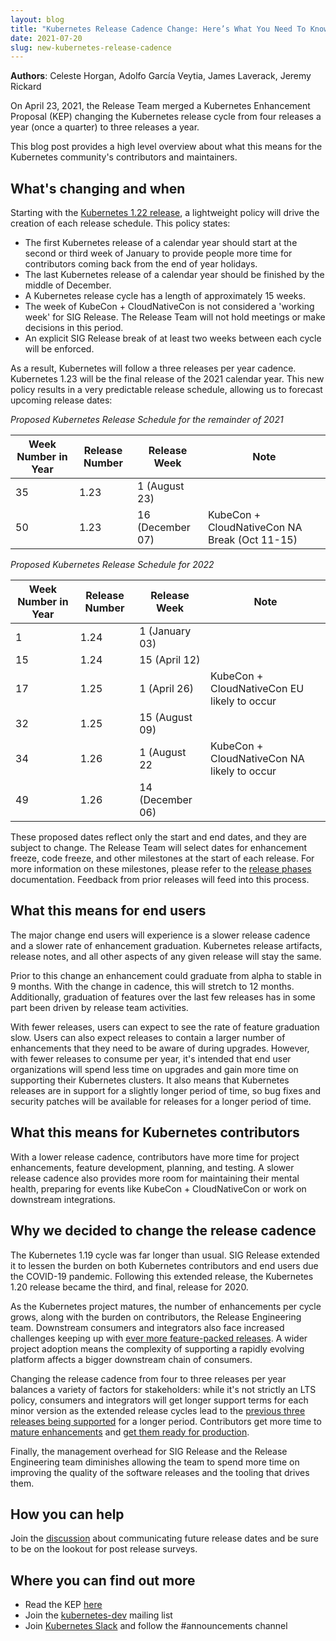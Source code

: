 ```yaml
---
layout: blog
title: "Kubernetes Release Cadence Change: Here’s What You Need To Know"
date: 2021-07-20
slug: new-kubernetes-release-cadence
---
```


**Authors**: Celeste Horgan, Adolfo García Veytia, James Laverack, Jeremy Rickard

On April 23, 2021, the Release Team merged a Kubernetes Enhancement Proposal (KEP) changing the Kubernetes release cycle from four releases a year (once a quarter) to three releases a year. 

This blog post provides a high level overview about what this means for the Kubernetes community's contributors and maintainers.

## What's changing and when

Starting with the [Kubernetes 1.22 release](https://github.com/kubernetes/sig-release/tree/master/releases/release-1.22), a lightweight policy will drive the creation of each release schedule. This policy states:

* The first Kubernetes release of a calendar year should start at the second or third
   week of January to provide people more time for contributors coming back from the
   end of year holidays.
* The last Kubernetes release of a calendar year should be finished by the middle of
   December.
* A Kubernetes release cycle has a length of approximately 15 weeks.
* The week of KubeCon + CloudNativeCon is not considered a 'working week' for SIG Release. The Release Team will not hold meetings or make decisions in this period.
* An explicit SIG Release break of at least two weeks between each cycle will
   be enforced.

As a result, Kubernetes will follow a three releases per year cadence. Kubernetes 1.23 will be the final release of the 2021 calendar year. This new policy results in a very predictable release schedule, allowing us to forecast upcoming release dates:


*Proposed Kubernetes Release Schedule for the remainder of 2021*

| Week Number in Year | Release Number | Release Week | Note |
| -------- | -------- | -------- | -------- |
| 35 | 1.23 | 1 (August 23) | | 
| 50 | 1.23 | 16 (December 07) | KubeCon + CloudNativeCon NA Break (Oct 11-15) | 

*Proposed Kubernetes Release Schedule for 2022*

| Week Number in Year | Release Number | Release Week | Note |
| -------- | -------- | -------- | -------- |
| 1  | 1.24 | 1 (January 03) | |
| 15 | 1.24 | 15 (April 12) | | 
| 17 | 1.25 | 1 (April 26) | KubeCon + CloudNativeCon EU likely to occur |
| 32 | 1.25 | 15 (August 09) | |
| 34 | 1.26 | 1 (August 22 | KubeCon + CloudNativeCon NA likely to occur |
| 49 | 1.26 | 14 (December 06) |

These proposed dates reflect only the start and end dates, and they are subject to change. The Release Team will select dates for enhancement freeze, code freeze, and other milestones at the start of each release. For more information on these milestones, please refer to the [release phases](https://www.k8s.dev/resources/release/#phases) documentation. Feedback from prior releases will feed into this process.

## What this means for end users 

The major change end users will experience is a slower release cadence and a slower rate of enhancement graduation. Kubernetes release artifacts, release notes, and all other aspects of any given release will stay the same.

Prior to this change an enhancement could graduate from alpha to stable in 9 months. With the change in cadence, this will stretch to 12 months. Additionally, graduation of features over the last few releases has in some part been driven by release team activities.

With fewer releases, users can expect to see the rate of feature graduation slow. Users can also expect releases to contain a larger number of enhancements that they need to be aware of during upgrades. However, with fewer releases to consume per year, it's intended that end user organizations will spend less time on upgrades and gain more time on supporting their Kubernetes clusters. It also means that Kubernetes releases are in support for a slightly longer period of time, so bug fixes and security patches will be available for releases for a longer period of time.


## What this means for Kubernetes contributors 

With a lower release cadence, contributors have more time for project enhancements, feature development, planning, and testing. A slower release cadence also provides more room for maintaining their mental health, preparing for events like KubeCon + CloudNativeCon or work on downstream integrations.


## Why we decided to change the release cadence

The Kubernetes 1.19 cycle was far longer than usual. SIG Release extended it to lessen the burden on both Kubernetes contributors and end users due the COVID-19 pandemic. Following this extended release, the Kubernetes 1.20 release became the third, and final, release for 2020. 

As the Kubernetes project matures, the number of enhancements per cycle grows, along with the burden on contributors, the Release Engineering team.  Downstream consumers and integrators also face increased challenges keeping up with [ever more feature-packed releases](https://kubernetes.io/blog/2021/04/08/kubernetes-1-21-release-announcement/). A wider project adoption means the complexity of supporting a rapidly evolving platform affects a bigger downstream chain of consumers.

Changing the release cadence from four to three releases per year balances a variety of factors for stakeholders: while it's not strictly an LTS policy, consumers and integrators will get longer support terms for each minor version as the extended release cycles lead to the [previous three releases being supported](https://kubernetes.io/blog/2020/08/31/kubernetes-1-19-feature-one-year-support/) for a longer period. Contributors get more time to [mature enhancements](https://www.cncf.io/blog/2021/04/12/enhancing-the-kubernetes-enhancements-process/) and [get them ready for production](https://github.com/kubernetes/community/blob/master/sig-architecture/production-readiness.md). 

Finally, the management overhead for SIG Release and the Release Engineering team diminishes allowing the team to spend more time on improving the quality of the software releases and the tooling that drives them.

## How you can help

Join the [discussion](https://github.com/kubernetes/sig-release/discussions/1566) about communicating future release dates and be sure to be on the lookout for post release surveys. 

## Where you can find out more

-  Read the KEP [here](https://github.com/kubernetes/enhancements/tree/master/keps/sig-release/2572-release-cadence)
-  Join the [kubernetes-dev](https://groups.google.com/g/kubernetes-dev) mailing list
-  Join [Kubernetes Slack](https://slack.k8s.io) and follow the #announcements channel

